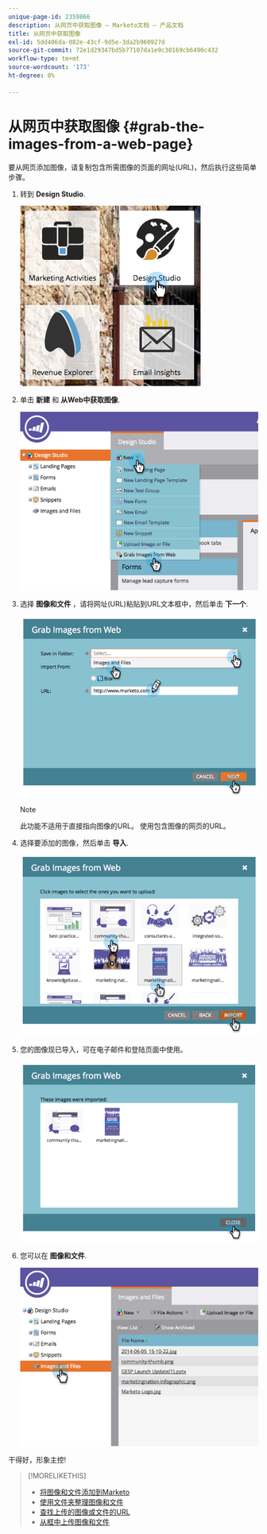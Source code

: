 ```yaml
---
unique-page-id: 2359866
description: 从网页中获取图像 — Marketo文档 — 产品文档
title: 从网页中获取图像
exl-id: 5dd406da-082e-43cf-9d5e-3da2b960927d
source-git-commit: 72e1d29347bd5b77107da1e9c30169cb6490c432
workflow-type: tm+mt
source-wordcount: '173'
ht-degree: 0%

---
```


# 从网页中获取图像 {#grab-the-images-from-a-web-page}

要从网页添加图像，请复制包含所需图像的页面的网址(URL)，然后执行这些简单步骤。

1. 转到 **Design Studio**.

   ![](assets/designstudio-2.png)

1. 单击 **新建** 和 **从Web中获取图像**.

   ![](assets/image2014-9-16-11-3a37-3a46.png)

1. 选择 **图像和文件** ，请将网址(URL)粘贴到URL文本框中，然后单击 **下一个**.

   ![](assets/image2014-9-16-11-3a37-3a55.png)

   >[!NOTE]
   >
   >此功能不适用于直接指向图像的URL。 使用包含图像的网页的URL。

1. 选择要添加的图像，然后单击 **导入**.

   ![](assets/image2014-9-16-11-3a38-3a3.png)

1. 您的图像现已导入，可在电子邮件和登陆页面中使用。

   ![](assets/image2014-9-16-11-3a38-3a9.png)

1. 您可以在 **图像和文件**.

   ![](assets/image2014-9-16-11-3a38-3a18.png)

干得好，形象主控!

>[!MORELIKETHIS]
>
>* [将图像和文件添加到Marketo](/help/marketo/product-docs/demand-generation/images-and-files/add-images-and-files-to-marketo.md)
>* [使用文件夹整理图像和文件](/help/marketo/product-docs/demand-generation/images-and-files/organize-your-images-and-files-using-folders.md)
>* [查找上传的图像或文件的URL](/help/marketo/product-docs/demand-generation/images-and-files/find-the-url-of-an-uploaded-image-or-file.md)
>* [从框中上传图像和文件](/help/marketo/product-docs/demand-generation/images-and-files/upload-images-and-files-from-box.md)

